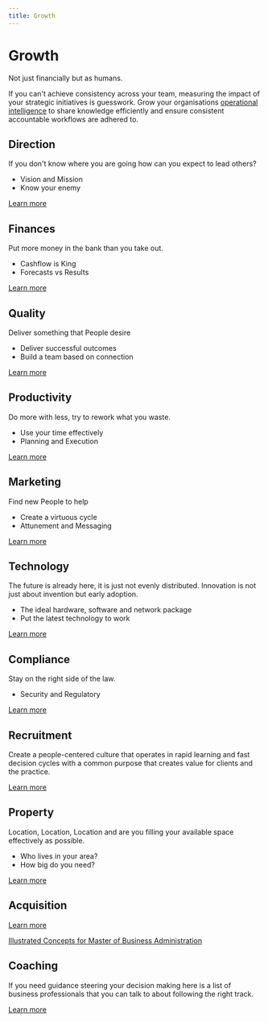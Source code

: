 ```yaml
---
title: Growth
---
```


# Growth

Not just financially but as humans.

If you can't achieve consistency across your team, measuring the impact of your strategic initiatives is guesswork. Grow your organisations [operational intelligence](/features/workflows/staff-management/how-to-create-operations-checklists/) to share knowledge efficiently and ensure consistent accountable workflows are adhered to.

## Direction

If you don't know where you are going how can you expect to lead others?

- Vision and Mission
- Know your enemy

[Learn more](./direction/)

## Finances

Put more money in the bank than you take out.

- Cashflow is King
- Forecasts vs Results

[Learn more](./finances/)

## Quality

Deliver something that People desire

- Deliver successful outcomes
- Build a team based on connection

[Learn more](./quality/)

## Productivity

Do more with less, try to rework what you waste.

- Use your time effectively
- Planning and Execution

[Learn more](./productivity/)

## Marketing

Find new People to help

- Create a virtuous cycle
- Attunement and Messaging

[Learn more](./marketing/)

## Technology

The future is already here, it is just not evenly distributed. Innovation is not just about invention but early adoption.

- The ideal hardware, software and network package
- Put the latest technology to work

[Learn more](./technology/)

## Compliance

Stay on the right side of the law.

- Security and Regulatory

[Learn more](./compliance/)

## Recruitment

Create a people-centered culture that operates in rapid learning and fast decision cycles with a common purpose that creates value for clients and the practice.

[Learn more](./recruitment/)

## Property

Location, Location, Location and are you filling your available space effectively as possible.

- Who lives in your area?
- How big do you need?

[Learn more](./property/)

## Acquisition

[Learn more](./acquisition/)

[Illustrated Concepts for Master of Business Administration](https://mba-mondays-illustrated.com/)

## Coaching

If you need guidance steering your decision making here is a list of business professionals that you can talk to about following the right track.

[Learn more](./coaching/)
